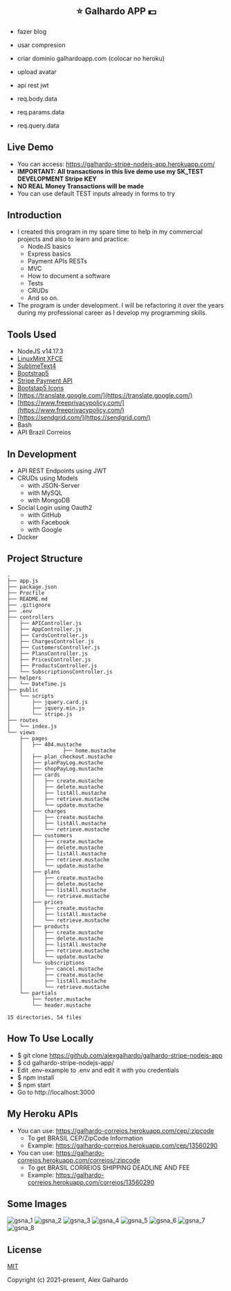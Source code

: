 <br>
<h2 align="center">⭐ Galhardo APP 💵</h2>

- fazer blog
- usar compresion
- criar dominio galhardoapp.com (colocar no heroku)
- upload avatar
- api rest jwt


- req.body.data
- req.params.data
- req.query.data

## Live Demo
- You can access: https://galhardo-stripe-nodejs-app.herokuapp.com/
- **IMPORTANT: All transactions in this live demo use my SK_TEST DEVELOPMENT Stripe KEY**
- **NO REAL Money Transactions will be made**
- You can use default TEST inputs already in forms to try 

## Introduction
- I created this program in my spare time to help in my commercial projects and also to learn and practice:
     - NodeJS basics
     - Express basics
     - Payment APIs RESTs
     - MVC
     - How to document a software
     - Tests
     - CRUDs
     - And so on.
- The program is under development. I will be refactoring it over the years during my professional career as I develop my programming skills.

## Tools Used
- NodeJS v14.17.3
- [LinuxMint XFCE](https://www.linuxmint.com/edition.php?id=290)
- [SublimeText4](https://www.sublimetext.com/)
- [Bootstrap5](https://getbootstrap.com/)
- [Stripe Payment API](https://stripe.com/docs/)
- [Bootstap5 Icons](https://icons.getbootstrap.com/)
- [https://translate.google.com/](https://translate.google.com/)
- [https://www.freeprivacypolicy.com/](https://www.freeprivacypolicy.com/)
- [https://sendgrid.com/](https://sendgrid.com/)
- Bash
- API Brazil Correios

## In Development
- API REST Endpoints using JWT
- CRUDs using Models
   - with JSON-Server
   - with MySQL
   - with MongoDB
- Social Login using Oauth2
   - with GitHub
   - with Facebook
   - with Google
- Docker


## Project Structure
```
.
├── app.js
├── package.json
├── Procfile
├── README.md
├── .gitignore
├── .env
├── controllers
│   ├── APIController.js
│   ├── AppController.js
│   ├── CardsController.js
│   ├── ChargesController.js
│   ├── CustomersController.js
│   ├── PlansController.js
│   ├── PricesController.js
│   ├── ProductsController.js
│   └── SubscriptionsController.js
├── helpers
│   └── DateTime.js
├── public
│   └── scripts
│       ├── jquery.card.js
│       ├── jquery.min.js
│       └── stripe.js
├── routes
│   └── index.js
└── views
    ├── pages
    │   ├── 404.mustache
    │             ├── home.mustache
    │   ├── plan_checkout.mustache
    │   ├── planPayLog.mustache
    │   ├── shopPayLog.mustache
    │   ├── cards
    │   │   ├── create.mustache
    │   │   ├── delete.mustache
    │   │   ├── listAll.mustache
    │   │   ├── retrieve.mustache
    │   │   └── update.mustache
    │   ├── charges
    │   │   ├── create.mustache
    │   │   ├── listAll.mustache
    │   │   └── retrieve.mustache
    │   ├── customers
    │   │   ├── create.mustache
    │   │   ├── delete.mustache
    │   │   ├── listAll.mustache
    │   │   ├── retrieve.mustache
    │   │   └── update.mustache
    │   ├── plans
    │   │   ├── create.mustache
    │   │   ├── delete.mustache
    │   │   ├── listAll.mustache
    │   │   └── retrieve.mustache
    │   ├── prices
    │   │   ├── create.mustache
    │   │   ├── listAll.mustache
    │   │   └── retrieve.mustache
    │   ├── products
    │   │   ├── create.mustache
    │   │   ├── delete.mustache
    │   │   ├── listAll.mustache
    │   │   ├── retrieve.mustache
    │   │   └── update.mustache
    │   └── subscriptions
    │       ├── cancel.mustache
    │       ├── create.mustache
    │       ├── listAll.mustache
    │       └── retrieve.mustache
    └── partials
        ├── footer.mustache
        └── header.mustache

15 directories, 54 files
```

## How To Use Locally
- $ git clone https://github.com/alexgalhardo/galhardo-stripe-nodejs-app
- $ cd galhardo-stripe-nodejs-app/
- Edit .env-example to .env and edit it with you credentials
- $ npm install
- $ npm start
- Go to http://localhost:3000

## My Heroku APIs
- You can use: https://galhardo-correios.herokuapp.com/cep/:zipcode 
   - To get BRASIL CEP/ZipCode Information
   - Example: https://galhardo-correios.herokuapp.com/cep/13560290
- You can use: https://galhardo-correios.herokuapp.com/correios/:zipcode
   - To get BRASIL CORREIOS SHIPPING DEADLINE AND FEE
   - Example: https://galhardo-correios.herokuapp.com/correios/13560290


## Some Images
![gsna_1](https://user-images.githubusercontent.com/19540357/127928985-691880df-4369-4103-bfba-b562f9676750.png)
![gsna_2](https://user-images.githubusercontent.com/19540357/127929019-d386473d-6061-4a5c-a832-1abb896e4146.png)
![gsna_3](https://user-images.githubusercontent.com/19540357/127928980-01f5f63f-77df-497b-9644-a69719599043.png)
![gsna_4](https://user-images.githubusercontent.com/19540357/127928983-5b929ca9-5f80-4d9a-ad83-a129aa26b5d7.png)
![gsna_5](https://user-images.githubusercontent.com/19540357/127928988-4b5d7d08-e10e-43de-a52f-348e06611114.png)
![gsna_6](https://user-images.githubusercontent.com/19540357/127928972-88902e21-8832-40cd-a8f5-35f5335db11b.png)
![gsna_7](https://user-images.githubusercontent.com/19540357/127928974-a5b650e7-fe12-4a38-9d2c-df7194fbcf87.png)
![gsna_8](https://user-images.githubusercontent.com/19540357/127928977-264530db-864e-4fb2-ac9f-50e698dd116f.png)


## License

[MIT](http://opensource.org/licenses/MIT)

Copyright (c) 2021-present, Alex Galhardo
